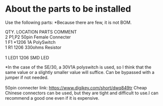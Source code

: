 # About the parts to be installed

Use the following parts: *Because there are few, it is not BOM.

QTY.  LOCATION PARTS                   COMMENT<br>
2     P1,P2    50pin Female Connecter<br>
1     F1       *1206 1A PolySwitch<br>
1     R1       1206 330ohms Resistor<br>      
1     LED1     1206 SMD LED<br> 

*In the case of the SE/30, a 30V1A polyswitch is used, so I think that the same value or a slightly smaller value will suffice. Can be bypassed with a jumper if not needed.<BR>
<BR>
50pin connecter link:
https://www.digikey.com/short/dwq849tr
Cheap Chinese connectors can be used, but they are tight and difficult to use.I can recommend a good one even if it is expensive.